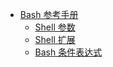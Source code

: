 - [Bash 参考手册][home]
    - [Shell 参数][shell_parameter]
    - [Shell 扩展][shell_expansion]
    - [Bash 条件表达式][bash_conditional_expression]


[home]:https://github.com/theo-l/quickNotes/tree/master/bash
[shell_parameter]:./bash_parameters_参数.md
[shell_expansion]:./bash_shell_expansions_扩展.md
[bash_conditional_expression]:./Bashbash_conditional_expressions.md

